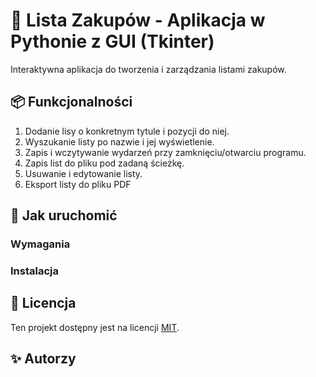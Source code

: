 # 🛒 Lista Zakupów - Aplikacja w Pythonie z GUI (Tkinter)

Interaktywna aplikacja do tworzenia i zarządzania listami zakupów.

## 📦 Funkcjonalności

1. Dodanie lisy o konkretnym tytule i pozycji do niej.
2. Wyszukanie listy po nazwie i jej wyświetlenie.
3. Zapis i wczytywanie wydarzeń przy zamknięciu/otwarciu programu.
4. Zapis list do pliku pod zadaną ścieżkę.
5. Usuwanie i edytowanie listy.
6. Eksport listy do pliku PDF

## 🚀 Jak uruchomić

### Wymagania


### Instalacja


## 📄 Licencja

Ten projekt dostępny jest na licencji [MIT](LICENSE).

## ✨ Autorzy


